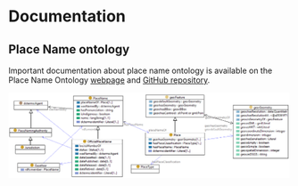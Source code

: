 # Documentation

## Place Name ontology 
Important documentation about place name ontology is available on the Place Name Ontology [webpage](https://geoscienceaustralia.github.io/Placenames-Ontology/placenames.html) and [GitHub repository](https://github.com/GeoscienceAustralia/Placenames-Ontology).

![Place Name Ontology Diagram](placename-ontology.png)
   
